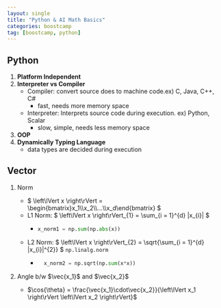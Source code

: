 ```yaml
---
layout: single
title: "Python & AI Math Basics"
categories: boostcamp
tag: [boostcamp, python]
---
```


## Python

1. **Platform Independent**
2. **Interpreter vs Compiler**
   - Compiler: convert source does to machine code.ex) C, Java, C++, C#
     - fast, needs more memory space
   - Interpreter: Interprets source code during execution. ex) Python, Scalar
     - slow, simple, needs less memory space
3. **OOP**
4. **Dynamically Typing Language**
   - data types are decided during execution

## Vector

1. Norm

   - $ \left\lVert x \right\rVert = \begin{bmatrix}x_1\\\x_2\\\\...\\\x_d\end{bmatrix} $
   - L1 Norm: $ \left\lVert x \right\rVert\_{1} = \sum\_{i = 1}^{d} \|x\_{i}\| $
     - ```python
       x_norm1 = np.sum(np.abs(x))
       ```
   - L2 Norm: $ \left\lVert x \right\rVert\_{2} = \sqrt{\sum\_{i = 1}^{d} \|x\_{i}\|^{2}} $ `np.linalg.norm`
     - ```python
         x_norm2 = np.sqrt(np.sum(x*x))
       ```

2. Angle b/w $\vec{x_1}$ and $\vec{x_2}$
   - $\cos{\theta} = \frac{\vec{x_1}\cdot\vec{x_2}}{\left\lVert x_1 \right\rVert \left\lVert x_2 \right\rVert\}$
